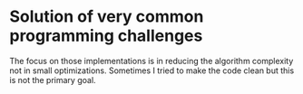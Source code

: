 # Solution of very common programming challenges

The focus on those implementations is in reducing the algorithm complexity not in small optimizations. Sometimes I tried to make the code clean but this is not the primary goal.